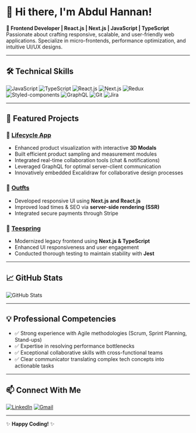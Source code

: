 # 👋 Hi there, I'm Abdul Hannan!

**🚀 Frontend Developer | React.js | Next.js | JavaScript | TypeScript**  
Passionate about crafting responsive, scalable, and user-friendly web applications. Specialize in micro-frontends, performance optimization, and intuitive UI/UX designs.

---

## 🛠️ **Technical Skills**

![JavaScript](https://img.shields.io/badge/-JavaScript-F7DF1E?logo=javascript&logoColor=black)
![TypeScript](https://img.shields.io/badge/-TypeScript-3178C6?logo=typescript&logoColor=white)
![React.js](https://img.shields.io/badge/-React.js-61DAFB?logo=react&logoColor=black)
![Next.js](https://img.shields.io/badge/-Next.js-000000?logo=next.js&logoColor=white)
![Redux](https://img.shields.io/badge/-Redux-764ABC?logo=redux&logoColor=white)
![Styled-components](https://img.shields.io/badge/-Styled--Components-DB7093?logo=styled-components&logoColor=white)
![GraphQL](https://img.shields.io/badge/-GraphQL-E10098?logo=graphql&logoColor=white)
![Git](https://img.shields.io/badge/-Git-F05032?logo=git&logoColor=white)
![Jira](https://img.shields.io/badge/-Jira-0052CC?logo=jira&logoColor=white)

---

## 🌟 **Featured Projects**

### 🚧 [Lifecycle App](https://app.lifecycleplm.com)
- Enhanced product visualization with interactive **3D Modals**
- Built efficient product sampling and measurement modules
- Integrated real-time collaboration tools (chat & notifications)
- Leveraged GraphQL for optimal server-client communication
- Innovatively embedded Excalidraw for collaborative design processes

### 👕 [Outfts](https://outfts.com)
- Developed responsive UI using **Next.js and React.js**
- Improved load times & SEO via **server-side rendering (SSR)**
- Integrated secure payments through Stripe

### 🎨 [Teespring](https://teespring.com)
- Modernized legacy frontend using **Next.js & TypeScript**
- Enhanced UI responsiveness and user engagement
- Conducted thorough testing to maintain stability with **Jest**

---

## 📈 **GitHub Stats**

![GitHub Stats](https://github-readme-stats.vercel.app/api?username=abhannan123&show_icons=true&theme=radical)

---

## 💡 **Professional Competencies**

- ✅ Strong experience with Agile methodologies (Scrum, Sprint Planning, Stand-ups)
- ✅ Expertise in resolving performance bottlenecks
- ✅ Exceptional collaborative skills with cross-functional teams
- ✅ Clear communicator translating complex tech concepts into actionable tasks

---

## 📫 **Connect With Me**

[![LinkedIn](https://img.shields.io/badge/-LinkedIn-blue?logo=Linkedin&logoColor=white)](https://www.linkedin.com/in/iamabdalhannan/)
[![Gmail](https://img.shields.io/badge/-iamabdalhannan@gmail.com-D14836?logo=gmail&logoColor=white)](mailto:iamabdalhannan@gmail.com)

---

✨ **Happy Coding!** ✨

